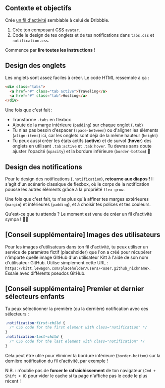 ## Contexte et objectifs

Crée [un fil d'activité](http://lewagon.github.io/html-css-challenges/13-activity-feed/) semblable à celui de Dribbble.

1. Crée ton composant CSS `avatar`.
2. Code le design de tes onglets et de tes notifications dans `tabs.css` et `notification.css`.

Commence par **lire toutes les instructions** !

## Design des onglets

Les onglets sont assez faciles à créer. Le code HTML ressemble à ça :

```html
<div class="tabs">
  <a href="#" class="tab active">Traveling</a>
  <a href="#" class="tab">Hosting</a>
</div>
```

Une fois que c'est fait :
- Transforme `.tabs` en flexbox
- Ajoute de la marge intérieure (`padding`) sur chaque onglet (`.tab`)
- Tu n'as pas besoin d'espacer (`space-between`) ou d'aligner les éléments (`align-items`) ici, car les onglets sont déjà de la même hauteur (`height`)
- Tu peux aussi créer les états actifs (**active**) et de survol (**hover**) des onglets en utilisant `.tab:active` et `.tab:hover`. Tu devras sans doute ajuster l'opacité (`opacity`) et la bordure inférieure (`border-bottom`) 😬

## Design des notifications

Pour le design des notifications (`.notification`), **retourne aux diapos !** Il s'agit d'un scénario classique de flexbox, où le corps de la notification pousse les autres éléments grâce à la propriété `flex-grow`.

Une fois que c'est fait, tu n'as plus qu'à affiner tes marges extérieures (`margin`) et intérieures (`padding`), et à choisir tes polices et tes couleurs.

Qu'est-ce que tu attends ? Le moment est venu de créer un fil d'activité sympa ! 🚀🚀

## [Conseil supplémentaire] Images des utilisateurs

Pour les images d'utilisateurs dans ton fil d'activité, tu peux utiliser un service de paramètre fictif (placeholder) que l'on a créé pour récupérer n'importe quelle image GitHub d'un utilisateur Kitt à l'aide de son nom d'utilisateur GitHub. Utilise simplement cette URL : `https://kitt.lewagon.com/placeholder/users/<user.github_nickname>`. Essaie avec différents pseudos GitHub.

## [Conseil supplémentaire] Premier et dernier sélecteurs enfants

Tu peux sélectionner la première (ou la dernière) notification avec ces sélecteurs :

```css
.notification:first-child {
  /* CSS code for the first element with class="notification" */
}
.notification:last-child {
  /* CSS code for the last element with class="notification" */
}
```

Cela peut être utile pour éliminer la bordure inférieure (`border-bottom`) sur la dernière notification du fil d'activité, par exemple !

N.B. : n'oublie pas de **forcer le rafraîchissement** de ton navigateur (`Cmd + Shift + R`) pour vider le cache si ta page n'affiche pas le code le plus récent !
